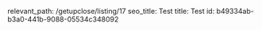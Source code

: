 relevant_path: /getupclose/listing/17
seo_title: Test
title: Test
id: b49334ab-b3a0-441b-9088-05534c348092

